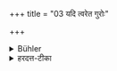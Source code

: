 +++
title = "03 यदि त्वरेत गुरोः"

+++

<details><summary>Bühler</summary>

3. If he is in a hurry to go, he shall perform the daily recitation of the Veda in the presence of his teacher, and then go at his pleasure. In this manner good fortune will attend both of them.
</details>

<details><summary>हरदत्त-टीका</summary>

## सूत्रम्
यदि त्वरेत गुरोः समीक्षायां स्वाध्यायमधीत्य कामं गच्छेदेवमुभयोः शिवं भवति ॥ ३ ॥  
### टिप्पनी
यदि कार्यवशात् गन्तुं त्वरेत तदा गुरोराचार्यस्य समीक्षायां सन्दर्शने संश्रये स्वाध्यायं प्रश्नावरमधीत्य यथाकामं गच्छेत् । एवं कृते उभयोः शिष्याचार्ययोः शिवं भवतीति ॥ ३॥
</details>
